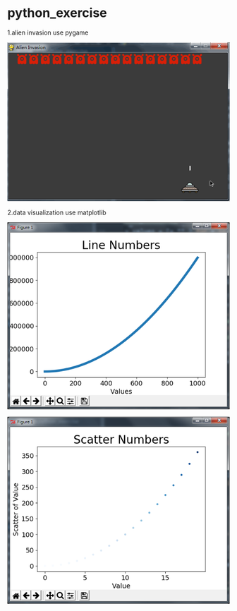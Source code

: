 # python_exercise

1.alien invasion
use pygame

![image](https://github.com/MonkeyMushroom/python_exercise/raw/master/alien_invasion.gif)

2.data visualization
use matplotlib

![image](https://github.com/MonkeyMushroom/python_exercise/raw/master/data_visualization/line_numbers.png)

![image](https://github.com/MonkeyMushroom/python_exercise/raw/master/data_visualization/scatter_numbers.png)
